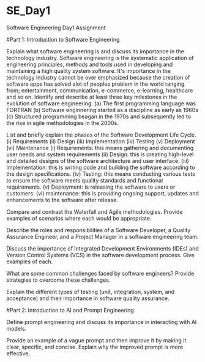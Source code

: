 # SE_Day1
Software Engineering Day1 Assignment

#Part 1: Introduction to Software Engineering

Explain what software engineering is and discuss its importance in the technology industry.
Software engineering is the systematic application of engineering principles, methods and tools used in developing and maintaining a high quality system software.
It's importance in the technology industry cannot be over emphasized because the creation of software apps has solved alot of peoples problem in the world ranging from; entertainment, communication, e-commerce, e-learning, healthcare and so on.
Identify and describe at least three key milestones in the evolution of software engineering.
(a) The first programming language was FORTRAN
(b) Software enginnering started as a discipline as early as 1960s
(c) Structured programming beagan in the 1970s and subsequently led to the rise in agile methodologies in the 2000s.


List and briefly explain the phases of the Software Development Life Cycle.
(i) Requirements (ii) Design (iii) Implementation (iv) Testing (v) Deployment
(vi) Maintenance
(i) Requirements: this means gathering and documenting user needs and system requirements
(ii) Design: this is creating high-level and detailed designs of the software architecture and user interface.
(iii) Implementation: this is writing code and building the software according to the design specifications.
(iv) Testing: this means conducting various tests to ensure the software meets quality standards and functional requirements.
(v) Deployment: is releasing the software to users or customers.
(vi) maintenance: this is providing ongoing support, updates and enhancements to the software after release.

Compare and contrast the Waterfall and Agile methodologies. Provide examples of scenarios where each would be appropriate.


Describe the roles and responsibilities of a Software Developer, a Quality Assurance Engineer, and a Project Manager in a software engineering team.


Discuss the importance of Integrated Development Environments (IDEs) and Version Control Systems (VCS) in the software development process. Give examples of each.


What are some common challenges faced by software engineers? Provide strategies to overcome these challenges.


Explain the different types of testing (unit, integration, system, and acceptance) and their importance in software quality assurance.


#Part 2: Introduction to AI and Prompt Engineering


Define prompt engineering and discuss its importance in interacting with AI models.


Provide an example of a vague prompt and then improve it by making it clear, specific, and concise. Explain why the improved prompt is more effective.
